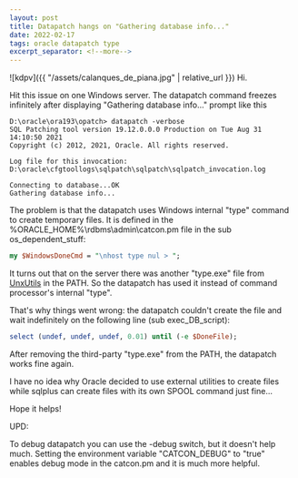 ```yaml
---
layout: post
title: Datapatch hangs on "Gathering database info..."
date: 2022-02-17
tags: oracle datapatch type
excerpt_separator: <!--more-->
---
```


![kdpv]({{ "/assets/calanques_de_piana.jpg" | relative_url }})
Hi.

Hit this issue on one Windows server. The datapatch command freezes infinitely after displaying "Gathering database info..." prompt like this

```
D:\oracle\ora193\opatch> datapatch -verbose
SQL Patching tool version 19.12.0.0.0 Production on Tue Aug 31 14:10:50 2021
Copyright (c) 2012, 2021, Oracle. All rights reserved.

Log file for this invocation: D:\oracle\cfgtoollogs\sqlpatch\sqlpatch\sqlpatch_invocation.log

Connecting to database...OK
Gathering database info...
```

The problem is that the datapatch uses Windows internal "type" command to create temporary files. It is defined in the %ORACLE_HOME%\rdbms\admin\catcon.pm file in the sub os_dependent_stuff:

```perl
my $WindowsDoneCmd = "\nhost type nul > ";
```

It turns out that on the server there was another "type.exe" file from [UnxUtils](http://unxutils.sourceforge.net/) in the PATH. So the datapatch has used it instead of command processor's internal "type".

That's why things went wrong: the datapatch couldn't create the file and wait indefinitely on the following line (sub exec_DB_script):

```perl
select (undef, undef, undef, 0.01) until (-e $DoneFile);
```

After removing the third-party "type.exe" from the PATH, the datapatch works fine again.

I have no idea why Oracle decided to use external utilities to create files while sqlplus can create files with its own SPOOL command just fine...

Hope it helps!

UPD:

To debug datapatch you can use the -debug switch, but it doesn't help much. Setting the environment variable "CATCON_DEBUG" to "true" enables debug mode in the catcon.pm and it is much more helpful.
<!--more-->
